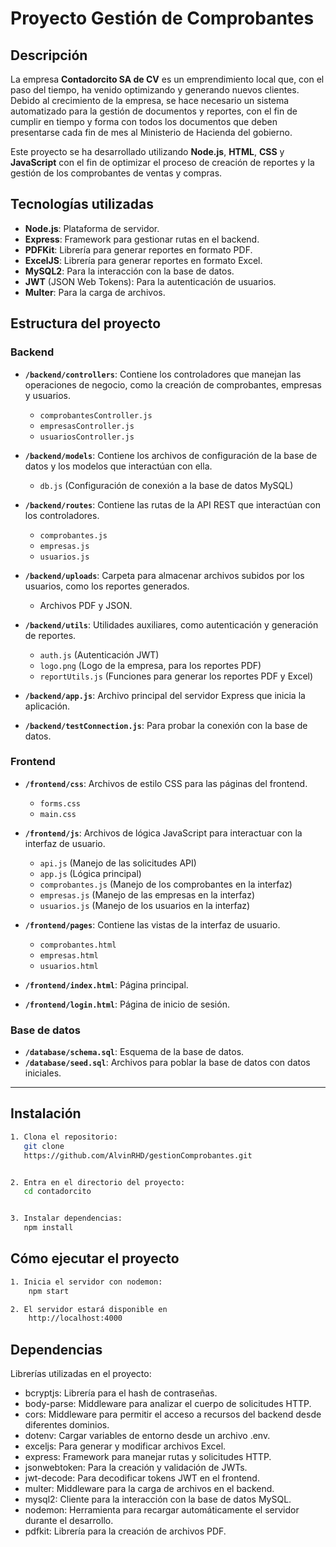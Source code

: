 # Proyecto Gestión de Comprobantes

## Descripción

La empresa **Contadorcito SA de CV** es un emprendimiento local que, con el paso del tiempo, ha venido optimizando y generando nuevos clientes. Debido al crecimiento de la empresa, se hace necesario un sistema automatizado para la gestión de documentos y reportes, con el fin de cumplir en tiempo y forma con todos los documentos que deben presentarse cada fin de mes al Ministerio de Hacienda del gobierno.

Este proyecto se ha desarrollado utilizando **Node.js**, **HTML**, **CSS** y **JavaScript** con el fin de optimizar el proceso de creación de reportes y la gestión de los comprobantes de ventas y compras.

## Tecnologías utilizadas

- **Node.js**: Plataforma de servidor.
- **Express**: Framework para gestionar rutas en el backend.
- **PDFKit**: Librería para generar reportes en formato PDF.
- **ExcelJS**: Librería para generar reportes en formato Excel.
- **MySQL2**: Para la interacción con la base de datos.
- **JWT** (JSON Web Tokens): Para la autenticación de usuarios.
- **Multer**: Para la carga de archivos.

## Estructura del proyecto

### Backend

- **`/backend/controllers`**: Contiene los controladores que manejan las operaciones de negocio, como la creación de comprobantes, empresas y usuarios.

  - `comprobantesController.js`
  - `empresasController.js`
  - `usuariosController.js`

- **`/backend/models`**: Contiene los archivos de configuración de la base de datos y los modelos que interactúan con ella.

  - `db.js` (Configuración de conexión a la base de datos MySQL)

- **`/backend/routes`**: Contiene las rutas de la API REST que interactúan con los controladores.

  - `comprobantes.js`
  - `empresas.js`
  - `usuarios.js`

- **`/backend/uploads`**: Carpeta para almacenar archivos subidos por los usuarios, como los reportes generados.

  - Archivos PDF y JSON.

- **`/backend/utils`**: Utilidades auxiliares, como autenticación y generación de reportes.

  - `auth.js` (Autenticación JWT)
  - `logo.png` (Logo de la empresa, para los reportes PDF)
  - `reportUtils.js` (Funciones para generar los reportes PDF y Excel)

- **`/backend/app.js`**: Archivo principal del servidor Express que inicia la aplicación.
- **`/backend/testConnection.js`**: Para probar la conexión con la base de datos.

### Frontend

- **`/frontend/css`**: Archivos de estilo CSS para las páginas del frontend.

  - `forms.css`
  - `main.css`

- **`/frontend/js`**: Archivos de lógica JavaScript para interactuar con la interfaz de usuario.

  - `api.js` (Manejo de las solicitudes API)
  - `app.js` (Lógica principal)
  - `comprobantes.js` (Manejo de los comprobantes en la interfaz)
  - `empresas.js` (Manejo de las empresas en la interfaz)
  - `usuarios.js` (Manejo de los usuarios en la interfaz)

- **`/frontend/pages`**: Contiene las vistas de la interfaz de usuario.

  - `comprobantes.html`
  - `empresas.html`
  - `usuarios.html`

- **`/frontend/index.html`**: Página principal.
- **`/frontend/login.html`**: Página de inicio de sesión.

### Base de datos

- **`/database/schema.sql`**: Esquema de la base de datos.
- **`/database/seed.sql`**: Archivos para poblar la base de datos con datos iniciales.

---

## Instalación

```bash
1. Clona el repositorio:
   git clone
   https://github.com/AlvinRHD/gestionComprobantes.git


2. Entra en el directorio del proyecto:
   cd contadorcito


3. Instalar dependencias:
   npm install

```

## Cómo ejecutar el proyecto

```bash
1. Inicia el servidor con nodemon:
    npm start

2. El servidor estará disponible en
    http://localhost:4000
```

## Dependencias

Librerías utilizadas en el proyecto:

- bcryptjs: Librería para el hash de contraseñas.
- body-parse: Middleware para analizar el cuerpo de solicitudes HTTP.
- cors: Middleware para permitir el acceso a recursos del backend desde diferentes dominios.
- dotenv: Cargar variables de entorno desde un archivo .env.
- exceljs: Para generar y modificar archivos Excel.
- express: Framework para manejar rutas y solicitudes HTTP.
- jsonwebtoken: Para la creación y validación de JWTs.
- jwt-decode: Para decodificar tokens JWT en el frontend.
- multer: Middleware para la carga de archivos en el backend.
- mysql2: Cliente para la interacción con la base de datos MySQL.
- nodemon: Herramienta para recargar automáticamente el servidor durante el desarrollo.
- pdfkit: Librería para la creación de archivos PDF.
